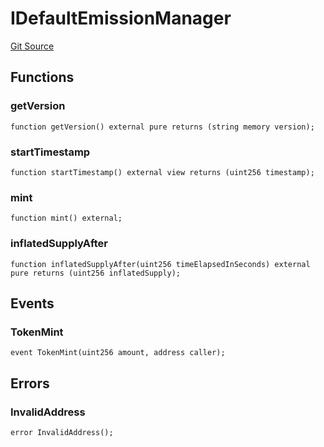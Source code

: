 # IDefaultEmissionManager
[Git Source](https://github.com/0xPolygon/pol-token/blob/c05c8984ac856501829862c1f6d199208aa77a8e/src/interfaces/IDefaultEmissionManager.sol)


## Functions
### getVersion


```solidity
function getVersion() external pure returns (string memory version);
```

### startTimestamp


```solidity
function startTimestamp() external view returns (uint256 timestamp);
```

### mint


```solidity
function mint() external;
```

### inflatedSupplyAfter


```solidity
function inflatedSupplyAfter(uint256 timeElapsedInSeconds) external pure returns (uint256 inflatedSupply);
```

## Events
### TokenMint

```solidity
event TokenMint(uint256 amount, address caller);
```

## Errors
### InvalidAddress

```solidity
error InvalidAddress();
```


